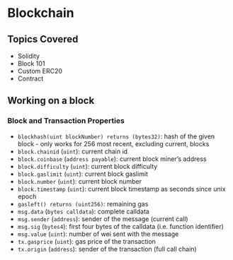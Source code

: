 # Blockchain

## Topics Covered

* Solidity
* Block 101
* Custom ERC20
* Contract

## Working on a block

### Block and Transaction Properties

* `blockhash(uint blockNumber) returns (bytes32)`: hash of the given block - only works for 256 most recent, excluding current, blocks
* `block.chainid` \(`uint`\): current chain id
* `block.coinbase` \(`address payable`\): current block miner’s address
* `block.difficulty` \(`uint`\): current block difficulty
* `block.gaslimit` \(`uint`\): current block gaslimit
* `block.number` \(`uint`\): current block number
* `block.timestamp` \(`uint`\): current block timestamp as seconds since unix epoch
* `gasleft() returns (uint256)`: remaining gas
* `msg.data` \(`bytes calldata`\): complete calldata
* `msg.sender` \(`address`\): sender of the message \(current call\)
* `msg.sig` \(`bytes4`\): first four bytes of the calldata \(i.e. function identifier\)
* `msg.value` \(`uint`\): number of wei sent with the message
* `tx.gasprice` \(`uint`\): gas price of the transaction
* `tx.origin` \(`address`\): sender of the transaction \(full call chain\)


